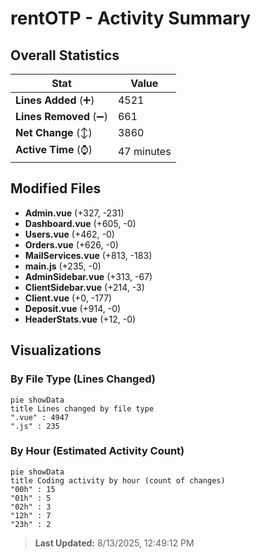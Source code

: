 # rentOTP - Activity Summary 

## Overall Statistics

| Stat                   | Value                                                             |
| ---------------------- | ----------------------------------------------------------------- |
| **Lines Added** (➕)   | 4521                                          |
| **Lines Removed** (➖) | 661                                        |
| **Net Change** (↕)    | 3860                |
| **Active Time** (⌚)   | 47 minutes |


## Modified Files
- **Admin.vue** (+327, -231)
- **Dashboard.vue** (+605, -0)
- **Users.vue** (+462, -0)
- **Orders.vue** (+626, -0)
- **MailServices.vue** (+813, -183)
- **main.js** (+235, -0)
- **AdminSidebar.vue** (+313, -67)
- **ClientSidebar.vue** (+214, -3)
- **Client.vue** (+0, -177)
- **Deposit.vue** (+914, -0)
- **HeaderStats.vue** (+12, -0)

## Visualizations

### By File Type (Lines Changed)

```mermaid
pie showData
title Lines changed by file type
".vue" : 4947
".js" : 235
```

### By Hour (Estimated Activity Count)

```mermaid
pie showData
title Coding activity by hour (count of changes)
"00h" : 15
"01h" : 5
"02h" : 3
"12h" : 7
"23h" : 2
```


> **Last Updated:** 8/13/2025, 12:49:12 PM